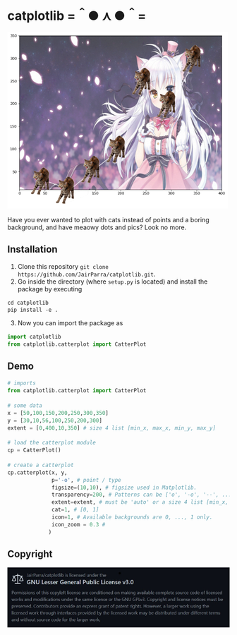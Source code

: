 # catplotlib 	=＾● ⋏ ●＾=

<img src="img/sample1.png" width="500" height="400" />

Have you ever wanted to plot with cats instead of points and a boring background, and have meaowy dots and pics? Look no more.  

## Installation 

1. Clone this repository `git clone https://github.com/JairParra/catplotlib.git`. 
2. Go inside the directory (where `setup.py` is located) and install the package by executing 
```
cd catplotlib 
pip install -e . 
``` 
3. Now you can import the package as 
```python 
import catplotlib 
from catplotlib.catterplot import CatterPlot
```

## Demo 

```python
# imports
from catplotlib.catterplot import CatterPlot

# some data 
x = [50,100,150,200,250,300,350] 
y = [30,10,56,100,250,200,300] 
extent = [0,400,10,350] # size 4 list [min_x, max_x, min_y, max_y]

# load the catterplot module
cp = CatterPlot() 

# create a catterplot
cp.catterplot(x, y, 
              p='-o', # point / type 
              figsize=(10,10), # figsize used in Matplotlib.
              transparency=200, # Patterns can be ['o', '-o', '--', ...]
              extent=extent, # must be 'auto' or a size 4 list [min_x, max_x, min_y, max_y]
              cat=1, # [0, 1] 
              icon=1, # Available backgrounds are 0, ..., 1 only.
              icon_zoom = 0.3 # 
             )
```

## Copyright 
![](img/LICENSE.jpg)
